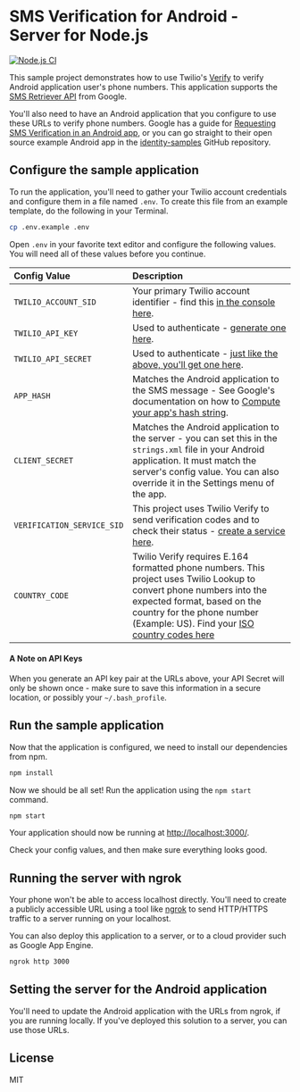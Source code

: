 # SMS Verification for Android - Server for Node.js

[![Node.js CI](https://github.com/TwilioDevEd/sms-verification-android-node/actions/workflows/nodejs.yml/badge.svg)](https://github.com/TwilioDevEd/sms-verification-android-node/actions/workflows/nodejs.yml)

This sample project demonstrates how to use Twilio's [Verify](https://www.twilio.com/verify/)
to verify Android application user's phone numbers. This application supports the [SMS Retriever API](https://developers.google.com/identity/sms-retriever/overview)
from Google.

You'll also need to have an Android application that you configure to use these URLs to verify phone 
numbers. Google has a guide for [Requesting SMS Verification in an Android app](https://developers.google.com/identity/sms-retriever/request), or you can go straight to their open source example Android app in the [identity-samples](https://github.com/android/identity-samples/tree/master/SmsVerification) GitHub repository.

## Configure the sample application

To run the application, you'll need to gather your Twilio account credentials and configure them
in a file named `.env`. To create this file from an example template, do the following in your
Terminal.

```bash
cp .env.example .env
```

Open `.env` in your favorite text editor and configure the following values. You will need all of these values before you continue.

| Config Value  | Description |
| :-------------  |:------------- |
`TWILIO_ACCOUNT_SID` | Your primary Twilio account identifier - find this [in the console here](https://www.twilio.com/console).
`TWILIO_API_KEY` | Used to authenticate - [generate one here](https://www.twilio.com/console/dev-tools/api-keys).
`TWILIO_API_SECRET` | Used to authenticate - [just like the above, you'll get one here](https://www.twilio.com/console/dev-tools/api-keys).
`APP_HASH` | Matches the Android application to the SMS message - See Google's documentation on how to [Compute your app's hash string](https://developers.google.com/identity/sms-retriever/verify#computing_your_apps_hash_string).
`CLIENT_SECRET` | Matches the Android application to the server - you can set this in the `strings.xml` file in your Android application. It must match the server's config value. You can also override it in the Settings menu of the app.
`VERIFICATION_SERVICE_SID` | This project uses Twilio Verify to send verification codes and to check their status - [create a service here](https://www.twilio.com/console/verify/services).
`COUNTRY_CODE` | Twilio Verify requires E.164 formatted phone numbers. This project uses Twilio Lookup to convert phone numbers into the expected format, based on the country for the phone number (Example: US). Find your [ISO country codes here](https://en.wikipedia.org/wiki/ISO_3166-1_alpha-2#Officially_assigned_code_elements)

#### A Note on API Keys

When you generate an API key pair at the URLs above, your API Secret will only be shown once - 
make sure to save this information in a secure location, or possibly your `~/.bash_profile`.

## Run the sample application

Now that the application is configured, we need to install our dependencies from npm.

```bash
npm install
```

Now we should be all set! Run the application using the `npm start` command.

```bash
npm start
```

Your application should now be running at [http://localhost:3000/](http://localhost:3000/). 

Check your config values, and then make sure everything looks good.

## Running the server with ngrok

Your phone won't be able to access localhost directly. You'll need to create a publicly accessible URL 
using a tool like [ngrok](https://ngrok.com/) to send HTTP/HTTPS traffic to a server running on your localhost. 

You can also deploy this application to a server, or to a cloud provider such as Google App Engine.

```bash
ngrok http 3000
```

## Setting the server for the Android application

You'll need to update the Android application with the URLs from ngrok, if you are running locally. If you've deployed this solution to a server, you can use those URLs.

## License
MIT
